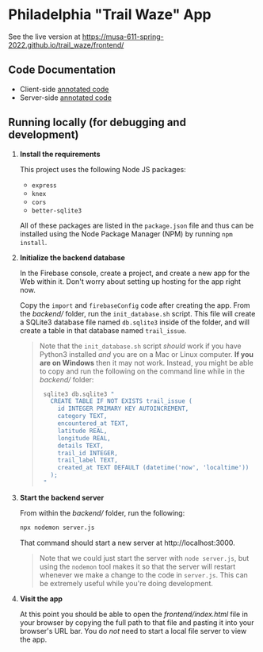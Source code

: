 # Philadelphia "Trail Waze" App

See the live version at https://musa-611-spring-2022.github.io/trail_waze/frontend/

## Code Documentation

* Client-side [annotated code](https://musa-611-spring-2022.github.io/trail_waze/docs/frontend/js/issue_reporter.html)
* Server-side [annotated code](https://musa-611-spring-2022.github.io/trail_waze/docs/backend/server.html)

## Running locally (for debugging and development)

1.  **Install the requirements**

    This project uses the following Node JS packages:

    * `express`
    * `knex`
    * `cors`
    * `better-sqlite3`

    All of these packages are listed in the `package.json` file and thus can be
    installed using the Node Package Manager (NPM) by running `npm install`.

2.  **Initialize the backend database**

    In the Firebase console, create a project, and create a new app for the Web within it.
    Don't worry about setting up hosting for the app right now.

    Copy the `import` and `firebaseConfig` code after creating the app.
    From the _backend/_ folder, run the `init_database.sh` script. This file
    will create a SQLite3 database file named `db.sqlite3` inside of the folder,
    and will create a table in that database named `trail_issue`.

    > Note that the `init_database.sh` script _should_ work if you have Python3
    > installed _and_ you are on a Mac or Linux computer. **If you are on Windows**
    > then it may not work. Instead, you might be able to copy and run the
    > following on the command line while in the _backend/_ folder:
    >
    > ```bash
    >  sqlite3 db.sqlite3 "
    >    CREATE TABLE IF NOT EXISTS trail_issue (
    >      id INTEGER PRIMARY KEY AUTOINCREMENT,
    >      category TEXT,
    >      encountered_at TEXT,
    >      latitude REAL,
    >      longitude REAL,
    >      details TEXT,
    >      trail_id INTEGER,
    >      trail_label TEXT,
    >      created_at TEXT DEFAULT (datetime('now', 'localtime'))
    >    );
    >  "
    >  ```

3.  **Start the backend server**

    From within the _backend/_ folder, run the following:

    ```bash
    npx nodemon server.js
    ```

    That command should start a new server at http://localhost:3000.

    > Note that we could just start the server with `node server.js`, but using
    > the `nodemon` tool makes it so that the server will restart whenever we
    > make a change to the code in `server.js`. This can be extremely useful
    > while you're doing development.

4.  **Visit the app**

    At this point you should be able to open the _frontend/index.html_ file in your browser by copying the full path to that file and pasting it into your browser's URL bar. You do _not_ need to start a local file server to view the app.
